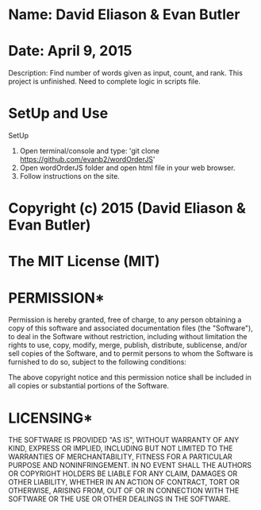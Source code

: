 # Name: David Eliason & Evan Butler
# Date: April 9, 2015

Description: Find number of words given as input, count, and rank. This project is unfinished. Need to complete logic in scripts file.

# SetUp and Use

SetUp
1. Open terminal/console and type: 'git clone https://github.com/evanb2/wordOrderJS'
2. Open wordOrderJS folder and open html file in your web browser.
3. Follow instructions on the site.

# Copyright (c) 2015 (David Eliason & Evan Butler)

# The MIT License (MIT)

# PERMISSION*
Permission is hereby granted, free of charge, to any person obtaining a copy of
this software and associated documentation files (the "Software"), to deal in
the Software without restriction, including without limitation the rights to
use, copy, modify, merge, publish, distribute, sublicense, and/or sell copies
of the Software, and to permit persons to whom the Software is furnished to
do so, subject to the following conditions:

The above copyright notice and this permission notice shall be included in all
 copies or substantial portions of the Software.

# LICENSING*
THE SOFTWARE IS PROVIDED "AS IS", WITHOUT WARRANTY OF ANY KIND, EXPRESS OR
 IMPLIED, INCLUDING BUT NOT LIMITED TO THE WARRANTIES OF MERCHANTABILITY,
FITNESS FOR A PARTICULAR PURPOSE AND NONINFRINGEMENT. IN NO EVENT SHALL THE
AUTHORS OR COPYRIGHT HOLDERS BE LIABLE FOR ANY CLAIM, DAMAGES OR OTHER
LIABILITY, WHETHER IN AN ACTION OF CONTRACT, TORT OR OTHERWISE, ARISING
FROM, OUT OF OR IN CONNECTION WITH THE SOFTWARE OR THE USE OR OTHER
DEALINGS IN THE SOFTWARE.
